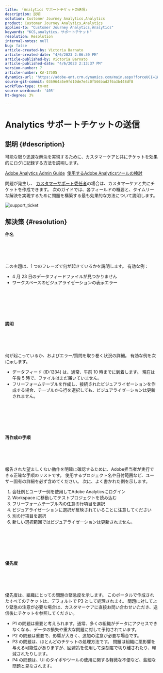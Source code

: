 ```yaml
---
title: 「Analytics サポートチケットの送信」
description: 説明
solution: Customer Journey Analytics,Analytics
product: Customer Journey Analytics,Analytics
applies-to: "Customer Journey Analytics,Analytics"
keywords: "KCS,analytics，サポートチケット"
resolution: Resolution
internal-notes: null
bug: false
article-created-by: Victoria Barnato
article-created-date: "4/6/2023 2:06:30 PM"
article-published-by: Victoria Barnato
article-published-date: "4/6/2023 2:13:37 PM"
version-number: 7
article-number: KA-17505
dynamics-url: "https://adobe-ent.crm.dynamics.com/main.aspx?forceUCI=1&pagetype=entityrecord&etn=knowledgearticle&id=f529d237-84d4-ed11-a7c7-6045bd006295"
source-git-commit: 036964a5e9fd10de7e4c0f566bad2f6a3b448df8
workflow-type: tm+mt
source-wordcount: '405'
ht-degree: 3%

---
```


# Analytics サポートチケットの送信

## 説明 {#description}


可能な限り迅速な解決を実現するために、カスタマーケアと共にチケットを効果的にログに記録する方法を説明します。

[Adobe Analytics Admin Guide](https://experienceleague.adobe.com/docs/analytics/admin/home.html?lang=ja)  [使用するAdobe Analyticsツールの検討](https://experienceleague.adobe.com/docs/analytics/analyze/admin-overview/which-analytics-tool.html)

問題が発生し、 [カスタマーサポート委任者](https://helpx.adobe.com/jp/experience-cloud/supported-users.html)の場合は、カスタマーケアと共にチケットを作成できます。 次のガイドでは、各フィールドの概要と、タイムリーな解決を実現するために問題を構築する最も効果的な方法について説明します。

![support_ticket](https://helpx.adobe.com/content/dam/help/en/analytics/kb/submitting-an-analytics-support-ticket/jcr:content/main-pars/image/support_ticket.png "support_ticket")


## 解決策 {#resolution}

<b>件名</b><br><br><br><br> <br><br>
この主題は、1 つのフレーズで何が起きているかを説明します。 有効な例：

- 4 月 23 日のデータフィードファイルが見つかりません
- ワークスペースのビジュアライゼーションの表示エラー

<br><br><br><br> <br><br><b>説明</b><br><br><br><br> <br><br>
何が起こっているか、およびエラー/質問を取り巻く状況の詳細。 有効な例を次に示します。

- データフィード (ID:1234) は、通常、午前 10 時までに到着します。 現在は午後 5 時で、ファイルはまだ届いていません。
- フリーフォームテーブルを作成し、接続されたビジュアライゼーションを作成する場合、テーブルから行を選択しても、ビジュアライゼーションは更新されません。

<br><br><br><br> <br><br><b>再作成の手順</b><br><br><br><br> <br><br>
報告された望ましくない動作を明確に確認するために、Adobe担当者が実行できる正確な手順のリストです。 使用するプロジェクト名や日付範囲など、ユーザー固有の詳細を必ず含めてください。 次に、よく書かれた例を示します。

1. 会社例とユーザー例を使用してAdobe Analyticsにログイン
2. Workspace に移動してテストプロジェクトを読み込む
3. フリーフォームテーブル内の任意の行項目を選択
4. ビジュアライゼーションに選択が反映されていることに注意してください
5. 別の行項目を選択
6. 新しい選択範囲ではビジュアライゼーションは更新されません。

<br><br><br><br> <br><br><b>優先度</b><br><br><br><br> <br><br>
優先度は、組織にとっての問題の緊急度を示します。 このポータルで作成されたすべてのチケットは、デフォルトで P3 として処理されます。 問題に対してより緊急の注意が必要な場合は、カスタマーケアに直接お問い合わせいただき、送信後にチケットを参照してください。

- P1 の問題は重要と考えられます。通常、多くの組織がデータにアクセスできなくなる、データの損失や重大な問題に対して予約されています。
- P2 の問題は重要で、影響が大きく、追加の注意が必要な場合です。
- P3 の問題は、ほとんどのチケットの処理方法です。 問題は組織に悪影響を与える可能性がありますが、回避策を使用して深刻度で切り離されたり、軽減されたりします。
- P4 の問題は、UI のタイポやツールの使用に関する軽微な不便など、些細な問題と見なされます。

<br><br><br><br> 